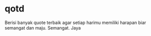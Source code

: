 # qotd
Berisi banyak quote terbaik agar setiap harimu memiliki harapan biar semangat dan maju. Semangat. Jaya
